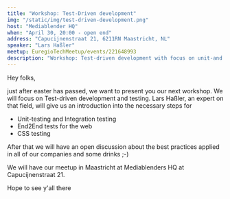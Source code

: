 ```yaml
---
title: "Workshop: Test-Driven development"
img: "/static/img/test-driven-development.png"
host: "Mediablender HQ"
when: "April 30, 20:00 - open end"
address: "Capucijnenstraat 21, 6211RN Maastricht, NL"
speaker: "Lars Haßler"
meetup: EuregioTechMeetup/events/221648993
description: "Workshop: Test-driven development with focus on unit-and integration-testing, End3End tests and CSS testing."
---
```


Hey folks, 

just after easter has passed, we want to present you our next workshop. We will focus on Test-driven development and testing. 
Lars Haßler, an expert on that field, will give us an introduction into the necessary steps for 

- Unit-testing and Integration testing 
- End2End tests for the web 
- CSS testing

After that we will have an open discussion about the best practices applied in all of our companies and some drinks ;-)

We will have our meetup in Maastricht at Mediablenders HQ at Capucijnenstraat 21.

Hope to see y'all there

